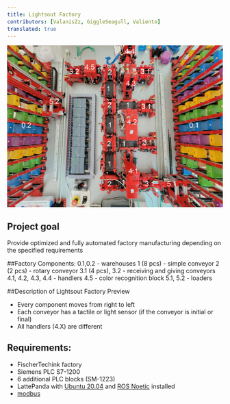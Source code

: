 ```yaml
---
title: Lightsout Factory
contributors: [ValanisZz, GiggleSeagull, Valiento]
translated: true
---
```


![Lightsout Factory Preview](../images/lightsout-factory/factory_preview_numbers.jpg)

## Project goal
Provide optimized and fully automated factory manufacturing depending on the specified requirements

##Factory Components:
0.1,0.2 - warehouses
1 (8 pcs) - simple conveyor 
2 (2 pcs) - rotary conveyor
3.1 (4 pcs), 3.2 - receiving and giving conveyors
4.1, 4.2, 4.3, 4.4 -  handlers
4.5 - color recognition block
5.1, 5.2 - loaders

##Description of Lightsout Factory Preview
- Every component moves from right to left 
- Each conveyor has a tactile or light sensor (if the conveyor is initial or final)
- All handlers (4.X) are different

## Requirements:
- FischerTechink factory
- Siemens PLC S7-1200
- 6 additional PLC blocks (SM-1223)
- LattePanda with [Ubuntu 20.04](https://releases.ubuntu.com/20.04/) and [ROS Noetic](http://wiki.ros.org/noetic/Installation) installed
- [modbus](https://github.com/HumaRobotics/modbus)
